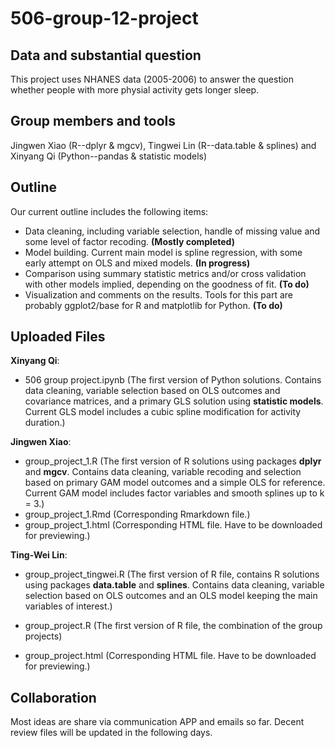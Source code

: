 # 506-group-12-project

## Data and substantial question
  This project uses NHANES data (2005-2006) to answer the question whether people with more physial activity gets longer sleep. 
  
## Group members and tools 
  Jingwen Xiao (R--dplyr & mgcv), Tingwei Lin (R--data.table & splines) and Xinyang Qi (Python--pandas & statistic models)

## Outline
Our current outline includes the following items:
  - Data cleaning, including variable selection, handle of missing value and some level of factor recoding. **(Mostly completed)**
  - Model building. Current main model is spline regression, with some early attempt on OLS and mixed models. **(In progress)**
  - Comparison using summary statistic metrics and/or cross validation with other models implied, depending on the goodness of fit. **(To do)**
  - Visualization and comments on the results. Tools for this part are probably ggplot2/base for R and matplotlib for Python. **(To do)**

## Uploaded Files 
 
 **Xinyang Qi**:
 - 506 group project.ipynb (The first version of Python solutions. Contains data cleaning, variable selection based on OLS outcomes and covariance matrices, and a primary GLS solution using **statistic models**. Current GLS model includes a cubic spline modification for activity duration.)
  
 **Jingwen Xiao**:
 - group_project_1.R (The first version of R solutions using packages **dplyr** and **mgcv**. Contains data cleaning, variable recoding and selection based on primary GAM model outcomes and a simple OLS for reference. Current GAM model includes factor variables and smooth splines up to k = 3.)
 - group_project_1.Rmd (Corresponding Rmarkdown file.)
 - group_project_1.html (Corresponding HTML file. Have to be downloaded for previewing.)
 
 **Ting-Wei Lin**:
  - group_project_tingwei.R (The first version of R file, contains R solutions using packages **data.table** and **splines**. Contains data cleaning, variable selection based on OLS outcomes and an OLS model keeping the main variables of interest.)
  
 - group_project.R (The first version of R file, the combination of the group projects)
 - group_project.html (Corresponding HTML file. Have to be downloaded for previewing.)

## Collaboration

Most ideas are share via communication APP and emails so far. Decent review files will be updated in the following days.

